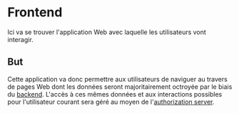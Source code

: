 # Frontend

Ici va se trouver l'application Web avec laquelle les utilisateurs vont interagir.

## But

Cette application va donc permettre aux utilisateurs de naviguer au travers de pages Web dont les données seront majoritairement octroyée par le biais du [backend](../backend/README.md).
L'accès à ces mêmes données et aux interactions possibles pour l'utilisateur courant sera géré au moyen de l'[authorization server](../authorization-server/README.md).
